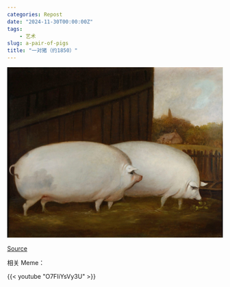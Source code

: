 ```yaml
---
categories: Repost
date: "2024-11-30T00:00:00Z"
tags:
    - 艺术
slug: a-pair-of-pigs
title: "一对猪（约1850）"
---
```


![一对猪，油画，未知画家，约1850，民间艺术](CVCSC-0265.F-A-Pair-of-Pigs-English-School--Compton-Verney-photo-by-Jamie-Woodley.jpg)

[Source](https://www.comptonverney.org.uk/works/a-pair-of-pigs/)

相关 Meme：

{{< youtube "O7FIiYsVy3U" >}}

